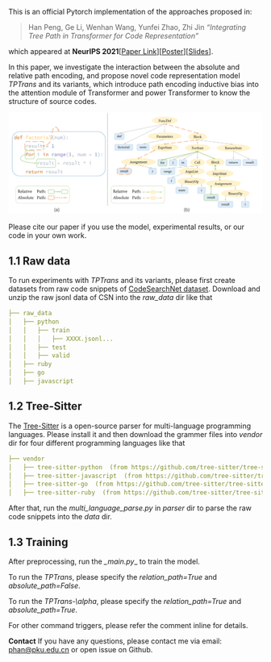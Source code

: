 This is an official Pytorch implementation of the approaches proposed in:
> Han Peng, Ge Li, Wenhan Wang, Yunfei Zhao, Zhi Jin *“Integrating Tree Path in Transformer for Code Representation”* 

which appeared at **NeurIPS 2021**[[Paper Link](https://openreview.net/forum?id=70Q_NeHImB3)][[Poster](https://neurips.cc/media/PosterPDFs/NeurIPS%202021/4e0223a87610176ef0d24ef6d2dcde3a_Mar8Aqc.png)][[Slides](https://neurips.cc/media/neurips-2021/Slides/26141.pdf)].

In this paper, we investigate the interaction between the absolute and relative path encoding, 
and propose novel code representation model _TPTrans_ and its variants, which introduce path encoding inductive bias 
into the attention module of Transformer and power Transformer to know the structure of source codes.

![](pic/pic.png)


Please cite our paper if you use the model, experimental results, or our code in your own work.


## 1.1 Raw data
To run experiments with _TPTrans_ and its variants, please first create datasets from raw code snippets of [CodeSearchNet dataset](https://github.com/github/CodeSearchNet).
Download and unzip the raw jsonl data of CSN into the _raw_data_ dir like that

```yaml
├── raw_data        
│   ├── python         
│   │   ├── train    
│   │   │   ├── XXXX.jsonl...
│   │   ├── test    
│   │   ├── valid   
│   ├── ruby          
│   ├── go        
│   ├── javascript        
```

## 1.2 Tree-Sitter
The [Tree-Sitter](https://github.com/tree-sitter/tree-sitter) is a open-source parser for multi-language programming languages.
Please install it and then download the grammer files into _vendor_ dir for four different programming languages like that

```yaml
├── vendor        
│   ├── tree-sitter-python  (from https://github.com/tree-sitter/tree-sitter-python)         
│   ├── tree-sitter-javascript  (from https://github.com/tree-sitter/tree-sitter-javascript)     
│   ├── tree-sitter-go  (from https://github.com/tree-sitter/tree-sitter-go)
│   ├── tree-sitter-ruby  (from https://github.com/tree-sitter/tree-sitter-ruby)

```
After that, run the _multi_language_parse.py_ in _parser_ dir to parse the raw code snippets into the _data_ dir.

## 1.3 Training

After preprocessing, run the _\_main.py__ to train the model.

To run the _TPTrans_, please specify the _relation_path=True_ and _absolute_path=False_.

To run the _TPTrans-\alpha_, please specify the _relation_path=True_ and _absolute_path=True_.

For other command triggers, please refer the comment inline for details. 

**Contact**
If you have any questions, please contact me via email: phan@pku.edu.cn or open issue on Github.